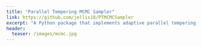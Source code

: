 ```yaml
---
title: "Parallel Tempering MCMC Sampler"
link: https://github.com/jellis18/PTMCMCSampler
excerpt: "A Python package that implements adaptive parallel tempering MCMC using MPI"
header:
  teaser: /images/mcmc.jpg
---
```

